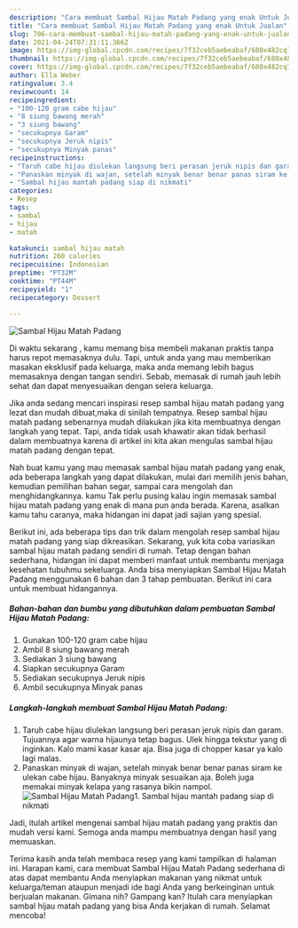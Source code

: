 ```yaml
---
description: "Cara membuat Sambal Hijau Matah Padang yang enak Untuk Jualan"
title: "Cara membuat Sambal Hijau Matah Padang yang enak Untuk Jualan"
slug: 706-cara-membuat-sambal-hijau-matah-padang-yang-enak-untuk-jualan
date: 2021-04-24T07:31:11.366Z
image: https://img-global.cpcdn.com/recipes/7f32ceb5aebeabaf/680x482cq70/sambal-hijau-matah-padang-foto-resep-utama.jpg
thumbnail: https://img-global.cpcdn.com/recipes/7f32ceb5aebeabaf/680x482cq70/sambal-hijau-matah-padang-foto-resep-utama.jpg
cover: https://img-global.cpcdn.com/recipes/7f32ceb5aebeabaf/680x482cq70/sambal-hijau-matah-padang-foto-resep-utama.jpg
author: Ella Weber
ratingvalue: 3.4
reviewcount: 14
recipeingredient:
- "100-120 gram cabe hijau"
- "8 siung bawang merah"
- "3 siung bawang"
- "secukupnya Garam"
- "secukupnya Jeruk nipis"
- "secukupnya Minyak panas"
recipeinstructions:
- "Taruh cabe hijau diulekan langsung beri perasan jeruk nipis dan garam. Tujuannya agar warna hijaunya tetap bagus. Ulek hingga tekstur yang di inginkan. Kalo mami kasar kasar aja. Bisa juga di chopper kasar ya kalo lagi malas."
- "Panaskan minyak di wajan, setelah minyak benar benar panas siram ke ulekan cabe hijau. Banyaknya minyak sesuaikan aja. Boleh juga memakai minyak kelapa yang rasanya bikin nampol."
- "Sambal hijau mantah padang siap di nikmati"
categories:
- Resep
tags:
- sambal
- hijau
- matah

katakunci: sambal hijau matah 
nutrition: 260 calories
recipecuisine: Indonesian
preptime: "PT32M"
cooktime: "PT44M"
recipeyield: "1"
recipecategory: Dessert

---
```



![Sambal Hijau Matah Padang](https://img-global.cpcdn.com/recipes/7f32ceb5aebeabaf/680x482cq70/sambal-hijau-matah-padang-foto-resep-utama.jpg)

Di waktu  sekarang , kamu memang bisa membeli makanan praktis tanpa harus repot memasaknya dulu. Tapi, untuk anda yang mau memberikan masakan eksklusif pada keluarga, maka anda memang lebih bagus memasaknya dengan tangan sendiri. Sebab, memasak di rumah jauh lebih sehat dan dapat menyesuaikan dengan selera keluarga.

Jika anda sedang mencari inspirasi resep sambal hijau matah padang yang lezat dan mudah dibuat,maka di sinilah tempatnya. Resep sambal hijau matah padang  sebenarnya mudah dilakukan jika kita membuatnya dengan langkah yang tepat. Tapi, anda tidak usah khawatir akan tidak berhasil dalam membuatnya 
karena di artikel ini kita akan mengulas sambal hijau matah padang dengan tepat.  



Nah buat kamu yang mau memasak sambal hijau matah padang yang enak, ada beberapa langkah yang dapat dilakukan, mulai dari memilih jenis bahan, kemudian pemilihan bahan segar, sampai cara mengolah dan menghidangkannya. kamu Tak perlu pusing kalau ingin memasak sambal hijau matah padang yang enak di mana pun anda berada. Karena, asalkan kamu  tahu caranya, maka hidangan ini dapat jadi sajian yang spesial.

Berikut ini, ada beberapa tips dan trik dalam mengolah resep sambal hijau matah padang yang siap dikreasikan. Sekarang, yuk kita coba variasikan sambal hijau matah padang sendiri di rumah. Tetap dengan bahan sederhana, hidangan ini dapat memberi manfaat untuk membantu menjaga kesehatan tubuhmu sekeluarga. Anda bisa menyiapkan Sambal Hijau Matah Padang menggunakan 6 bahan dan 3 tahap pembuatan. Berikut ini cara untuk membuat hidangannya.

<!--inarticleads1-->

##### Bahan-bahan dan bumbu yang dibutuhkan dalam pembuatan Sambal Hijau Matah Padang:

1. Gunakan 100-120 gram cabe hijau
1. Ambil 8 siung bawang merah
1. Sediakan 3 siung bawang
1. Siapkan secukupnya Garam
1. Sediakan secukupnya Jeruk nipis
1. Ambil secukupnya Minyak panas




<!--inarticleads2-->

##### Langkah-langkah membuat Sambal Hijau Matah Padang:

1. Taruh cabe hijau diulekan langsung beri perasan jeruk nipis dan garam. Tujuannya agar warna hijaunya tetap bagus. Ulek hingga tekstur yang di inginkan. Kalo mami kasar kasar aja. Bisa juga di chopper kasar ya kalo lagi malas.
1. Panaskan minyak di wajan, setelah minyak benar benar panas siram ke ulekan cabe hijau. Banyaknya minyak sesuaikan aja. Boleh juga memakai minyak kelapa yang rasanya bikin nampol.
<img src="//assets-global.cpcdn.com/assets/icons/button_play-2c75c40dde080a61004c1f40b05d8f140eaff45d7e9e6481dc71c63d2e7c4909.png" alt="Sambal Hijau Matah Padang">1. Sambal hijau mantah padang siap di nikmati




Jadi, itulah artikel mengenai  sambal hijau matah padang  yang praktis dan mudah versi kami. Semoga anda mampu membuatnya dengan hasil yang memuaskan. 

Terima kasih anda telah membaca resep yang kami tampilkan di halaman ini. Harapan kami, cara membuat  Sambal Hijau Matah Padang sederhana di atas dapat membantu Anda menyiapkan makanan yang nikmat untuk keluarga/teman ataupun menjadi ide bagi Anda yang berkeinginan untuk berjualan makanan. Gimana nih? Gampang kan? Itulah cara menyiapkan sambal hijau matah padang yang bisa Anda kerjakan di rumah. Selamat mencoba!

